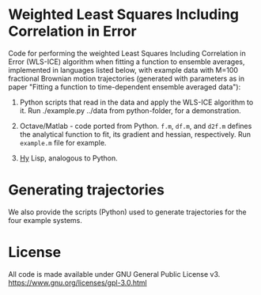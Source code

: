 # Weighted Least Squares Including Correlation in Error

Code for performing the weighted Least Squares Including Correlation in Error
(WLS-ICE) algorithm when fitting a function to ensemble averages, implemented
in languages listed below, with example data with M=100 fractional Brownian motion
trajectories (generated with parameters as in paper "Fitting a function to
time-dependent ensemble averaged data"):

1. Python scripts that read in the data and apply the WLS-ICE algorithm to it.
   Run ./example.py ../data from python-folder, for a demonstration.

2. Octave/Matlab - code ported from Python. `f.m`, `df.m`, and `d2f.m`
   defines the analytical function to fit, its gradient and hessian,
   respectively. Run `example.m` file for example.

3. [Hy](https://github.com/hylang/hy/) Lisp, analogous to Python.

# Generating trajectories

We also provide the scripts (Python) used to generate trajectories for the
four example systems.


# License

All code is made available under GNU General Public License v3.
https://www.gnu.org/licenses/gpl-3.0.html
